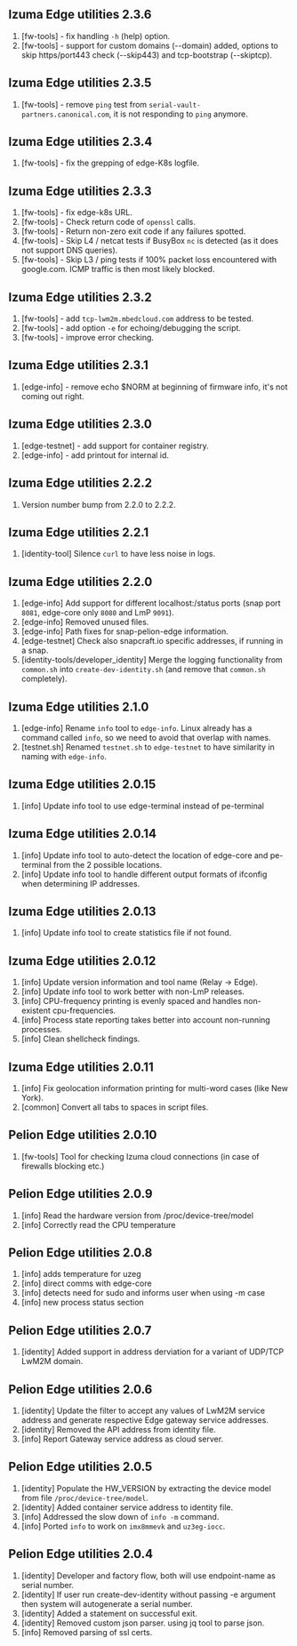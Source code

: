 ## Izuma Edge utilities 2.3.6
1. [fw-tools] - fix handling `-h` (help) option.
1. [fw-tools] - support for custom domains (--domain) added, options to skip https/port443 check (--skip443) and tcp-bootstrap (--skiptcp).

## Izuma Edge utilities 2.3.5
1. [fw-tools] - remove `ping` test from `serial-vault-partners.canonical.com`, it is not responding to `ping` anymore.

## Izuma Edge utilities 2.3.4
1. [fw-tools] - fix the grepping of edge-K8s logfile.

## Izuma Edge utilities 2.3.3
1. [fw-tools] - fix edge-k8s URL.
1. [fw-tools] - Check return code of `openssl` calls. 
1. [fw-tools] - Return non-zero exit code if any failures spotted.
1. [fw-tools] - Skip L4 / netcat tests if BusyBox `nc` is detected (as it does not support DNS queries).
1. [fw-tools] - Skip L3 / ping tests if 100% packet loss encountered with google.com. ICMP traffic is then most likely blocked.

## Izuma Edge utilities 2.3.2
1. [fw-tools] - add `tcp-lwm2m.mbedcloud.com` address to be tested.
1. [fw-tools] - add option `-e` for echoing/debugging the script.
1. [fw-tools] - improve error checking.

## Izuma Edge utilities 2.3.1
1. [edge-info] - remove echo $NORM at beginning of firmware info, it's not coming out right.

## Izuma Edge utilities 2.3.0
1. [edge-testnet] - add support for container registry.
1. [edge-info] - add printout for internal id.

## Izuma Edge utilities 2.2.2
1. Version number bump from 2.2.0 to 2.2.2.

## Izuma Edge utilities 2.2.1
1. [identity-tool] Silence `curl` to have less noise in logs.

## Izuma Edge utilities 2.2.0
1. [edge-info] Add support for different localhost:<port>/status ports (snap port `8081`, edge-core only `8080` and LmP `9091`).
1. [edge-info] Removed unused files.
1. [edge-info] Path fixes for snap-pelion-edge information.
1. [edge-testnet] Check also snapcraft.io specific addresses, if running in a snap.
1. [identity-tools/developer_identity] Merge the logging functionality from `common.sh` into `create-dev-identity.sh` (and remove that `common.sh` completely).

## Izuma Edge utilities 2.1.0
1. [edge-info] Rename `info` tool to `edge-info`. Linux already has a command called `info`, so we need to avoid that overlap with names.
1. [testnet.sh] Renamed `testnet.sh` to `edge-testnet` to have similarity in naming with `edge-info`.

## Izuma Edge utilities 2.0.15
1. [info] Update info tool to use edge-terminal instead of pe-terminal

## Izuma Edge utilities 2.0.14
1. [info] Update info tool to auto-detect the location of edge-core and pe-terminal from the 2 possible locations.
1. [info] Update info tool to handle different output formats of ifconfig when determining IP addresses.
 
## Izuma Edge utilities 2.0.13
1. [info] Update info tool to create statistics file if not found.
 
## Izuma Edge utilities 2.0.12
1. [info] Update version information and tool name (Relay -> Edge).
1. [info] Update info tool to work better with non-LmP releases.
1. [info] CPU-frequency printing is evenly spaced and handles non-existent cpu-frequencies.
1. [info] Process state reporting takes better into account non-running processes.
1. [info] Clean shellcheck findings.

## Izuma Edge utilities 2.0.11
1. [info] Fix geolocation information printing for multi-word cases (like New York).
1. [common] Convert all tabs to spaces in script files.

## Pelion Edge utilities 2.0.10
1. [fw-tools] Tool for checking Izuma cloud connections (in case of firewalls blocking etc.)

## Pelion Edge utilities 2.0.9
1. [info] Read the hardware version from /proc/device-tree/model
1. [info] Correctly read the CPU temperature


## Pelion Edge utilities 2.0.8
1. [info] adds temperature for uzeg
1. [info] direct comms with edge-core
1. [info] detects need for sudo and informs user when using -m case
1. [info] new process status section

## Pelion Edge utilities 2.0.7

1. [identity] Added support in address derviation for a variant of UDP/TCP LwM2M domain.

## Pelion Edge utilities 2.0.6

1. [identity] Update the filter to accept any values of LwM2M service address and generate respective Edge gateway service addresses.
1. [identity] Removed the API address from identity file.
1. [info] Report Gateway service address as cloud server.

## Pelion Edge utilities 2.0.5

1. [identity] Populate the HW_VERSION by extracting the device model from file `/proc/device-tree/model`.
1. [identity] Added container service address to identity file.
1. [info] Addressed the slow down of `info -m` command.
1. [info] Ported `info` to work on `imx8mmevk` and `uz3eg-iocc`.

## Pelion Edge utilities 2.0.4

1. [identity] Developer and factory flow, both will use endpoint-name as serial number.
1. [identity] If user run create-dev-identity without passing -e argument then system will autogenerate a serial number.
1. [identity] Added a statement on successful exit.
1. [identity] Removed custom json parser. using jq tool to parse json.
1. [info] Removed parsing of ssl certs.
